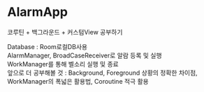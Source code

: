 # AlarmApp
코루틴 + 백그라운드 + 커스텀View 공부하기

Database : Room로컬DB사용  
AlarmManager, BroadCaseReceiver로 알람 등록 및 실행  
WorkManager를 통해 벨소리 실행 및 종료  
앞으로 더 공부해볼 것 : Background, Foreground 상황의 정확한 차이점, WorkManager의 폭넓은 활용법, Coroutine 적극 활용
